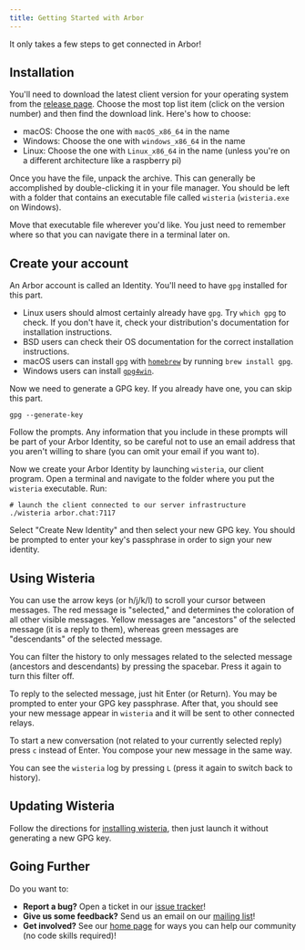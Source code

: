 ```yaml
---
title: Getting Started with Arbor
---
```


It only takes a few steps to get connected in Arbor!

## Installation

You'll need to download the latest client version for your operating system from the [release page](https://git.sr.ht/~whereswaldon/wisteria/refs). Choose the most top list item (click on the version number) and then find the download link. Here's how to choose:

- macOS: Choose the one with `macOS_x86_64` in the name
- Windows: Choose the one with `windows_x86_64` in the name
- Linux: Choose the one with `Linux_x86_64` in the name (unless you're on a different architecture like a raspberry pi)

Once you have the file, unpack the archive. This can generally be accomplished by double-clicking it in your file manager. You should be left with a folder that contains an executable file called `wisteria` (`wisteria.exe` on Windows).

Move that executable file wherever you'd like. You just need to remember where so that you can navigate there in a terminal later on.

## Create your account

An Arbor account is called an Identity. You'll need to have `gpg` installed for this part.

- Linux users should almost certainly already have `gpg`. Try `which gpg` to check. If you don't have it, check your distribution's documentation for installation instructions.
- BSD users can check their OS documentation for the correct installation instructions.
- macOS users can install `gpg` with [`homebrew`](https://brew.sh/) by running `brew install gpg`.
- Windows users can install [`gpg4win`](https://www.gpg4win.org/).

Now we need to generate a GPG key. If you already have one, you can skip this part.

```shell
gpg --generate-key
```

Follow the prompts. Any information that you include in these prompts will be part of your Arbor Identity, so be careful not to use an email address that you aren't willing to share (you can omit your email if you want to).

Now we create your Arbor Identity by launching `wisteria`, our client program. Open a terminal and navigate to the folder where you put the `wisteria` executable. Run:

```shell
# launch the client connected to our server infrastructure
./wisteria arbor.chat:7117
```

Select "Create New Identity" and then select your new GPG key. You should be prompted to enter your key's passphrase in order to sign your new identity.

## Using Wisteria

You can use the arrow keys (or h/j/k/l) to scroll your cursor between messages. The red message is "selected," and determines the coloration of all other visible messages. Yellow messages are "ancestors" of the selected message (it is a reply to them), whereas green messages are "descendants" of the selected message.

You can filter the history to only messages related to the selected message (ancestors and descendants) by pressing the spacebar. Press it again to turn this filter off.

To reply to the selected message, just hit Enter (or Return). You may be prompted to enter your GPG key passphrase. After that, you should see your new message appear in `wisteria` and it will be sent to other connected relays.

To start a new conversation (not related to your currently selected reply) press `c` instead of Enter. You compose your new message in the same way.

You can see the `wisteria` log by pressing `L` (press it again to switch back to history).


## Updating Wisteria

Follow the directions for [installing wisteria](#Installation), then just launch it without generating a new GPG key.

## Going Further

Do you want to:

- **Report a bug?** Open a ticket in our [issue tracker](https://todo.sr.ht/~whereswaldon/arbor-dev)!
- **Give us some feedback?** Send us an email on our [mailing list](https://lists.sr.ht/~whereswaldon/arbor-dev)!
- **Get involved?** See our [home page](https://arbor.chat) for ways you can help our community (no code skills required)!
